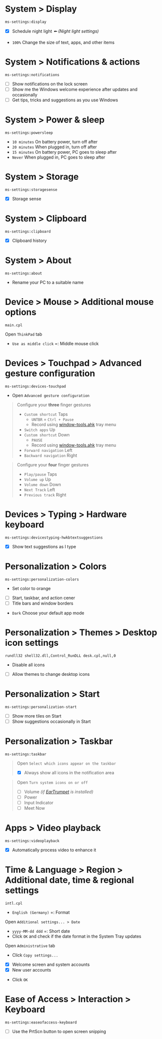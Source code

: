 # System > Display

```
ms-settings:display
```
- [x] Schedule night light _🠘 (Night light settings)_
- `100%` Change the size of text, apps, and other items

# System > Notif‌ications & actions

```
ms-settings:notifications
```
- [ ] Show notif‌ications on the lock screen
- [ ] Show me the Windows welcome experience after updates and occasionally
- [ ] Get tips, tricks and suggestions as you use Windows

# System > Power & sleep

```
ms-settings:powersleep
```
- `10 minutes` On battery power, turn off after
- `20 minutes` When plugged in, turn off after
- `15 minutes` On battery power, PC goes to sleep after
- `Never` When plugged in, PC goes to sleep after

# System > Storage

```
ms-settings:storagesense
```
- [x] Storage sense

# System > Clipboard

```
ms-settings:clipboard
```
- [x] Clipboard history

# System > About

```
ms-settings:about
```
- Rename your PC to a suitable name

# Device > Mouse > Additional mouse options

```
main.cpl
```
Open `ThinkPad` tab
- `Use as middle click` =: Middle mouse click

# Devices > Touchpad > Advanced gesture conf‌iguration

```
ms-settings:devices-touchpad
```
- Open `Advanced gesture conf‌iguration`

> Conf‌igure your **three** f‌inger gestures
> - `Custom shortcut` Taps
>   - `UNTBR` = `Ctrl + Pause` 
>   - Record using [window-tools.ahk](https://github.com/Yetenol/AHK-tools/releases/latest/download/WindowTools.exe) tray menu 
> - `Switch apps` Up
> - `Custom shortcut` Down
>   -  `PAUSE` 
>   - Record using [window-tools.ahk](https://github.com/Yetenol/AHK-tools/releases/latest/download/WindowTools.exe) tray menu 
> - `Forward navigation` Left
> - `Backward navigation` Right

> Conf‌igure your **four** f‌inger gestures
> - `Play/pause` Taps
> - `Volume up` Up
> - `Volume down` Down
> - `Next Track` Left
> - `Previous track` Right

# Devices > Typing > Hardware keyboard

```
ms-settings:devicestyping-hwkbtextsuggestions
```
- [x] Show text suggestions as I type

# Personalization > Colors

```
ms-settings:personalization-colors
```
- Set color to orange
- [ ] Start, taskbar, and action cener
- [ ] Title bars and window borders
- `Dark` Choose your default app mode

# Personalization > Themes > Desktop icon settings

```
rundll32 shell32.dll,Control_RunDLL desk.cpl,null,0
```
- Disable all icons
- [ ] Allow themes to change desktop icons

# Personalization > Start

```
ms-settings:personalization-start
```
- [ ] Show more tiles on Start
- [ ] Show suggestions occasionally in Start

# Personalization > Taskbar

```
ms-settings:taskbar
```
> Open `Select which icons appear on the taskbar`
> - [x] Always show all icons in the notif‌ication area

> Open `Turn system icons on or off`
> - [ ] Volume *(if [EarTrumpet](https://www.microsoft.com/en-us/p/eartrumpet/9nblggh516xp) is installed)*
> - [ ] Power
> - [ ] Input Indicator
> - [ ] Meet Now

# Apps > Video playback

```
ms-settings:videoplayback	
```
- [x] Automatically process video to enhance it

# Time & Language > Region > Additional date, time & regional settings

```
intl.cpl
```
- `English (Germany)` =: Format

Open `Additional settings... > Date`
- `yyyy-MM-dd ddd` =: Short date
- Click `OK` and check if the date format in the System Tray updates

Open `Administrative` tab
- Click `Copy settings...`
- [x] Welcome screen and system accounts
- [x] New user accounts
- Click `OK`

# Ease of Access > Interaction > Keyboard

```
ms-settings:easeofaccess-keyboard
```
- [ ] Use the PrtScn button to open screen snipping